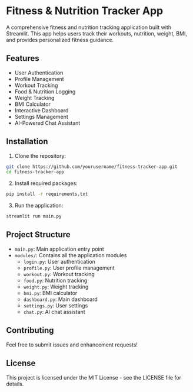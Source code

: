 # Fitness & Nutrition Tracker App

A comprehensive fitness and nutrition tracking application built with Streamlit. This app helps users track their workouts, nutrition, weight, BMI, and provides personalized fitness guidance.

## Features

- User Authentication
- Profile Management
- Workout Tracking
- Food & Nutrition Logging
- Weight Tracking
- BMI Calculator
- Interactive Dashboard
- Settings Management
- AI-Powered Chat Assistant

## Installation

1. Clone the repository:
```bash
git clone https://github.com/yourusername/fitness-tracker-app.git
cd fitness-tracker-app
```

2. Install required packages:
```bash
pip install -r requirements.txt
```

3. Run the application:
```bash
streamlit run main.py
```

## Project Structure

- `main.py`: Main application entry point
- `modules/`: Contains all the application modules
  - `login.py`: User authentication
  - `profile.py`: User profile management
  - `workout.py`: Workout tracking
  - `food.py`: Nutrition tracking
  - `weight.py`: Weight tracking
  - `bmi.py`: BMI calculator
  - `dashboard.py`: Main dashboard
  - `settings.py`: User settings
  - `chat.py`: AI chat assistant

## Contributing

Feel free to submit issues and enhancement requests!

## License

This project is licensed under the MIT License - see the LICENSE file for details.